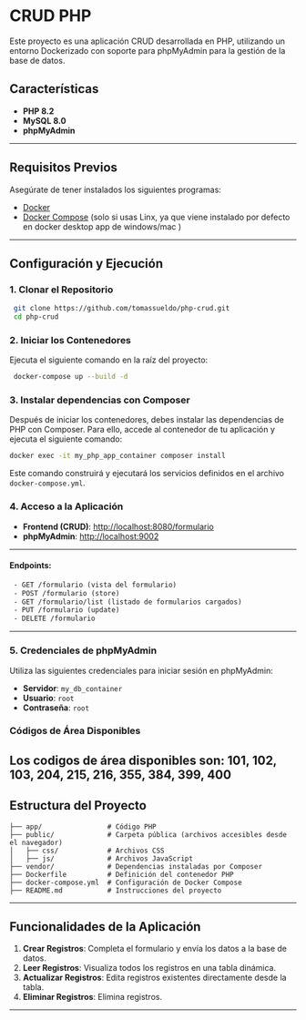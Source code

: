 # CRUD PHP

Este proyecto es una aplicación CRUD desarrollada en PHP, utilizando un entorno Dockerizado con soporte para phpMyAdmin
para la gestión de la base de datos.

## Características

- **PHP 8.2**
- **MySQL 8.0**
- **phpMyAdmin**

---

## Requisitos Previos

Asegúrate de tener instalados los siguientes programas:

- [Docker](https://docs.docker.com/get-docker/)
- [Docker Compose](https://docs.docker.com/compose/install/) (solo si usas Linx, ya que viene instalado por defecto en
  docker desktop app de windows/mac )

---

## Configuración y Ejecución

### 1. Clonar el Repositorio

```bash
 git clone https://github.com/tomassueldo/php-crud.git
 cd php-crud
```

### 2. Iniciar los Contenedores

Ejecuta el siguiente comando en la raíz del proyecto:

```bash
 docker-compose up --build -d
```

### 3. Instalar dependencias con Composer

Después de iniciar los contenedores, debes instalar las dependencias de PHP con Composer. Para ello, accede al
contenedor de tu aplicación y ejecuta el siguiente comando:

```bash
docker exec -it my_php_app_container composer install
```

Este comando construirá y ejecutará los servicios definidos en el archivo `docker-compose.yml`.

### 4. Acceso a la Aplicación

- **Frontend (CRUD)**: [http://localhost:8080/formulario](http://localhost:8080/formulario)
- **phpMyAdmin**: [http://localhost:9002](http://localhost:9002)

----

#### Endpoints:

```diff
 - GET /formulario (vista del formulario)
 - POST /formulario (store)
 - GET /formulario/list (listado de formularios cargados)
 - PUT /formulario (update)
 - DELETE /formulario
```
---
### 5. Credenciales de phpMyAdmin

Utiliza las siguientes credenciales para iniciar sesión en phpMyAdmin:

- **Servidor**: `my_db_container`
- **Usuario**: `root`
- **Contraseña**: `root`

### Códigos de Área Disponibles
Los codigos de área disponibles son:
101, 102, 103, 204, 215, 216, 355, 384, 399, 400
---

## Estructura del Proyecto

```
├── app/                # Código PHP
├── public/             # Carpeta pública (archivos accesibles desde el navegador)
│   ├── css/            # Archivos CSS
│   ├── js/             # Archivos JavaScript
├── vendor/             # Dependencias instaladas por Composer
├── Dockerfile          # Definición del contenedor PHP
├── docker-compose.yml  # Configuración de Docker Compose
├── README.md           # Instrucciones del proyecto
```

---

## Funcionalidades de la Aplicación

1. **Crear Registros**: Completa el formulario y envía los datos a la base de datos.
2. **Leer Registros**: Visualiza todos los registros en una tabla dinámica.
3. **Actualizar Registros**: Edita registros existentes directamente desde la tabla.
4. **Eliminar Registros**: Elimina registros.

---

```

